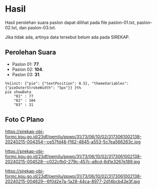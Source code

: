 # Hasil

Hasil perolehan suara paslon dapat dilihat pada file paslon-01.txt, paslon-02.txt, dan paslon-03.txt.

Jika tidak ada, artinya data tersebut belum ada pada SIREKAP.

## Perolehan Suara

 * Paslon 01: **77**.
 * Paslon 02: **104**.
 * Paslon 03: **31**.

```mermaid
%%{init: {"pie": {"textPosition": 0.5}, "themeVariables": {"pieOuterStrokeWidth": "5px"}} }%%
pie showData
    "01" : 77
    "02" : 104
    "03" : 31
```
## Foto C Plano

https://sirekap-obj-formc.kpu.go.id/23df/pemilu/ppwp/31/73/06/10/02/3173061002138-20240215-004354--ce57fd48-f162-4845-a553-5c7ea566263c.jpg

https://sirekap-obj-formc.kpu.go.id/23df/pemilu/ppwp/31/73/06/10/02/3173061002138-20240215-004528--c022cfb0-279c-457c-a8cd-8d1e3267e189.jpg

https://sirekap-obj-formc.kpu.go.id/23df/pemilu/ppwp/31/73/06/10/02/3173061002138-20240215-004629--6f0d2e7a-1a28-44ca-8977-2d14bcb43e3f.jpg
